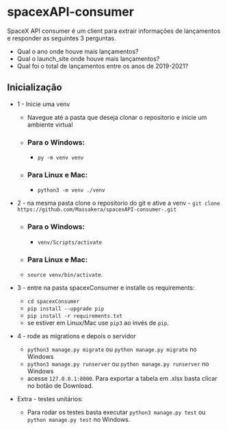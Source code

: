 # spacexAPI-consumer
SpaceX API consumer é um client para extrair informações de lançamentos e responder as seguintes 3 perguntas.

- Qual o ano onde houve mais lançamentos?
- Qual o launch_site onde houve mais lançamentos?
- Qual foi o total de lançamentos entre os anos de 2019-2021?


## Inicialização 
- 1 - Inicie uma venv    
    - Navegue até a pasta que deseja clonar o repositorio e inicie um ambiente virtual
    - ### Para o Windows:
    	- `py -m venv venv`
    - ### Para Linux e Mac:
    	- `python3 -m venv ./venv`

- 2 - na mesma pasta clone o repositorio do git e ative a venv
    	- `git clone  https://github.com/Massakera/spacexAPI-consumer-.git`
    - ### Para o Windows:
    	- `venv/Scripts/activate`
    - ### Para Linux e Mac:
    - `source venv/bin/activate`.

- 3 - entre na pasta spacexConsumer e installe os requirements:
    - `cd spacexConsumer`
    - `pip install --upgrade pip`
    - `pip install -r requirements.txt`
    - se estiver em Linux/Mac use `pip3` ao invés de `pip`.

- 4 - rode as migrations e depois o servidor
    - `python3 manage.py migrate` ou `python manage.py migrate` no Windows
    - `python3 manage.py runserver` ou `python manage.py runserver` no Windows
    - acesse `127.0.0.1:8000`. Para exportar a tabela em .xlsx basta clicar no botão de Download.

- Extra - testes unitários:
    - Para rodar os testes basta executar `python3 manage.py test` ou `python manage.py test` no Windows.
